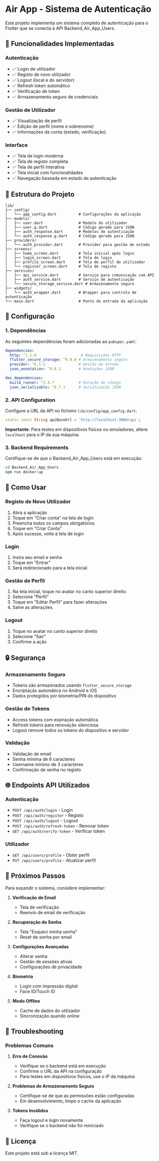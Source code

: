 # Air App - Sistema de Autenticação

Este projeto implementa um sistema completo de autenticação para o Flutter que se conecta à API Backend_Air_App_Users.

## 🚀 Funcionalidades Implementadas

### Autenticação
- ✅ Login de utilizador
- ✅ Registo de novo utilizador
- ✅ Logout (local e do servidor)
- ✅ Refresh token automático
- ✅ Verificação de token
- ✅ Armazenamento seguro de credenciais

### Gestão de Utilizador
- ✅ Visualização de perfil
- ✅ Edição de perfil (nome e sobrenome)
- ✅ Informações da conta (estado, verificação)

### Interface
- ✅ Tela de login moderna
- ✅ Tela de registo completa
- ✅ Tela de perfil interativa
- ✅ Tela inicial com funcionalidades
- ✅ Navegação baseada em estado de autenticação

## 📁 Estrutura do Projeto

```
lib/
├── config/
│   └── app_config.dart          # Configurações da aplicação
├── models/
│   ├── user.dart                # Modelo do utilizador
│   ├── user.g.dart              # Código gerado para JSON
│   ├── auth_response.dart       # Modelos de autenticação
│   └── auth_response.g.dart     # Código gerado para JSON
├── providers/
│   └── auth_provider.dart       # Provider para gestão de estado
├── screens/
│   ├── home_screen.dart         # Tela inicial após login
│   ├── login_screen.dart        # Tela de login
│   ├── profile_screen.dart      # Tela de perfil do utilizador
│   └── register_screen.dart     # Tela de registo
├── services/
│   ├── api_service.dart         # Serviço para comunicação com API
│   ├── auth_service.dart        # Serviço de autenticação
│   └── secure_storage_service.dart # Armazenamento seguro
├── widgets/
│   └── auth_wrapper.dart        # Wrapper para controlo de autenticação
└── main.dart                    # Ponto de entrada da aplicação
```

## 🔧 Configuração

### 1. Dependências
As seguintes dependências foram adicionadas ao `pubspec.yaml`:

```yaml
dependencies:
  http: ^1.1.0                    # Requisições HTTP
  flutter_secure_storage: ^9.0.0 # Armazenamento seguro
  provider: ^6.1.1               # Gestão de estado
  json_annotation: ^4.8.1        # Anotações JSON

dev_dependencies:
  build_runner: ^2.4.7           # Geração de código
  json_serializable: ^6.7.1      # Serialização JSON
```

### 2. API Configuration
Configure a URL da API no ficheiro `lib/config/app_config.dart`:

```dart
static const String apiBaseUrl = 'http://localhost:3000/api';
```

**Importante**: Para testes em dispositivos físicos ou emuladores, altere `localhost` para o IP da sua máquina.

### 3. Backend Requirements
Certifique-se de que o Backend_Air_App_Users está em execução:

```bash
cd Backend_Air_App_Users
npm run docker:up
```

## 📱 Como Usar

### Registo de Novo Utilizador
1. Abra a aplicação
2. Toque em "Criar conta" na tela de login
3. Preencha todos os campos obrigatórios
4. Toque em "Criar Conta"
5. Após sucesso, volte à tela de login

### Login
1. Insira seu email e senha
2. Toque em "Entrar"
3. Será redirecionado para a tela inicial

### Gestão de Perfil
1. Na tela inicial, toque no avatar no canto superior direito
2. Selecione "Perfil"
3. Toque em "Editar Perfil" para fazer alterações
4. Salve as alterações

### Logout
1. Toque no avatar no canto superior direito
2. Selecione "Sair"
3. Confirme a ação

## 🔒 Segurança

### Armazenamento Seguro
- Tokens são armazenados usando `flutter_secure_storage`
- Encriptação automática no Android e iOS
- Dados protegidos por biometria/PIN do dispositivo

### Gestão de Tokens
- Access tokens com expiração automática
- Refresh tokens para renovação silenciosa
- Logout remove todos os tokens do dispositivo e servidor

### Validação
- Validação de email
- Senha mínima de 6 caracteres
- Username mínimo de 3 caracteres
- Confirmação de senha no registo

## 🌐 Endpoints API Utilizados

### Autenticação
- `POST /api/auth/login` - Login
- `POST /api/auth/register` - Registo
- `POST /api/auth/logout` - Logout
- `POST /api/auth/refresh-token` - Renovar token
- `GET /api/auth/verify-token` - Verificar token

### Utilizador
- `GET /api/users/profile` - Obter perfil
- `PUT /api/users/profile` - Atualizar perfil

## 🚀 Próximos Passos

Para expandir o sistema, considere implementar:

1. **Verificação de Email**
   - Tela de verificação
   - Reenvio de email de verificação

2. **Recuperação de Senha**
   - Tela "Esqueci minha senha"
   - Reset de senha por email

3. **Configurações Avançadas**
   - Alterar senha
   - Gestão de sessões ativas
   - Configurações de privacidade

4. **Biometria**
   - Login com impressão digital
   - Face ID/Touch ID

5. **Modo Offline**
   - Cache de dados do utilizador
   - Sincronização quando online

## 🐛 Troubleshooting

### Problemas Comuns

1. **Erro de Conexão**
   - Verifique se o backend está em execução
   - Confirme o URL da API na configuração
   - Para testes em dispositivos físicos, use o IP da máquina

2. **Problemas de Armazenamento Seguro**
   - Certifique-se de que as permissões estão configuradas
   - Em desenvolvimento, limpe o cache da aplicação

3. **Tokens Inválidos**
   - Faça logout e login novamente
   - Verifique se o backend não foi reiniciado

## 📄 Licença

Este projeto está sob a licença MIT.
